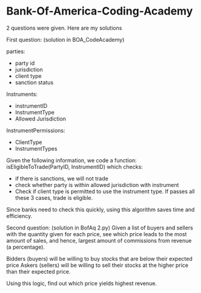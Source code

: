 # Bank-Of-America-Coding-Academy
2 questions were given. Here are my solutions

First question: (solution in BOA_CodeAcademy) 

parties:
- party id
- jurisdiction
- client type
- sanction status

Instruments:
- instrumentID
- InstrumentType
- Allowed Jurisdiction

InstrumentPermissions:
- ClientType
- InstrumentTypes

Given the following information, we code a function: isEligibleToTrade(PartyID, InstrumentID) which checks:
- if there is sanctions, we will not trade
- check whether party is within allowed jurisdiction with instrument
- Check if client type is permitted to use the instrument type.
If passes all these 3 cases, trade is eligible.

Since banks need to check this quickly, using this algorithm saves time and efficiency.

Second question: (solution in BofAq 2.py)
Given a list of buyers and sellers with the quantity given for each price, see which price leads to the most amount of sales, and hence, largest amount of commissions from revenue (a percentage).

Bidders (buyers) will be willing to buy stocks that are below their expected price
Askers (sellers) will be willing to sell their stocks at the higher price than their expected price.

Using this logic, find out which price yields highest revenue.
